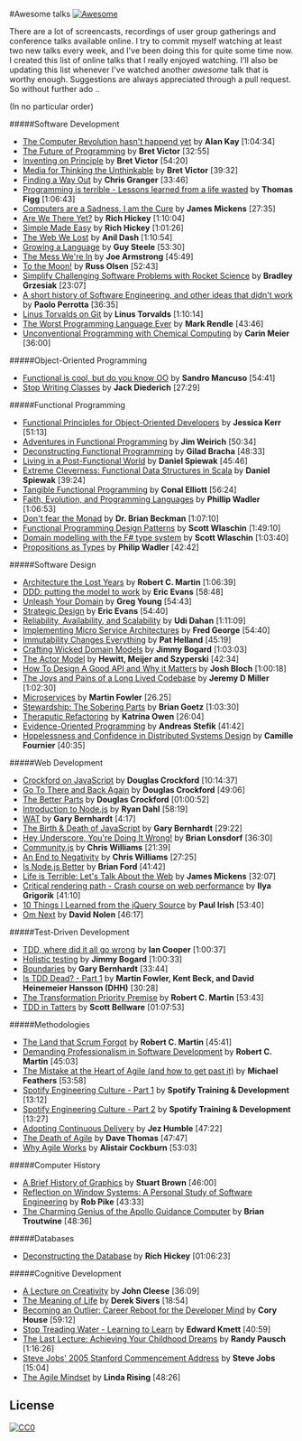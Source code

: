 #Awesome talks
[![Awesome](https://cdn.rawgit.com/sindresorhus/awesome/d7305f38d29fed78fa85652e3a63e154dd8e8829/media/badge.svg)](https://github.com/sindresorhus/awesome)

There are a lot of screencasts, recordings of user group gatherings and conference talks available online. I try to commit myself watching at least two new talks every week, and I've been doing this for quite some time now. I created this list of online talks that I really enjoyed watching. I'll also be updating this list whenever I've watched another *awesome* talk that is worthy enough. Suggestions are always appreciated through a pull request. So without further ado ..

(In no particular order)

#####Software Development
* [The Computer Revolution hasn't happend yet](https://www.youtube.com/watch?v=oKg1hTOQXoY) by **Alan Kay** [1:04:34]
* [The Future of Programming](https://vimeo.com/71278954) by **Bret Victor** [32:55]
* [Inventing on Principle](https://vimeo.com/36579366) by **Bret Victor** [54:20]
* [Media for Thinking the Unthinkable](http://worrydream.com/MediaForThinkingTheUnthinkable/) by **Bret Victor** [39:32]
* [Finding a Way Out](http://www.infoq.com/presentations/reimagining-software) by **Chris Granger** [33:46]
* [Programming is terrible - Lessons learned from a life wasted](https://www.youtube.com/watch?v=csyL9EC0S0c) by **Thomas Figg** [1:06:43]
* [Computers are a Sadness, I am the Cure](https://vimeo.com/95066828) by **James Mickens** [27:35]
* [Are We There Yet?](http://www.infoq.com/presentations/Are-We-There-Yet-Rich-Hickey) by **Rich Hickey** [1:10:04]
* [Simple Made Easy](http://www.infoq.com/presentations/Simple-Made-Easy) by **Rich Hickey** [1:01:26]
* [The Web We Lost](https://www.youtube.com/watch?v=9KKMnoTTHJk) by **Anil Dash** [1:10:54]
* [Growing a Language](https://www.youtube.com/watch?v=_ahvzDzKdB0) by **Guy Steele** [53:30]
* [The Mess We're In](https://www.youtube.com/watch?v=lKXe3HUG2l4&list=UU_QIfHvN9auy2CoOdSfMWDw) by **Joe Armstrong** [45:49]
* [To the Moon!](https://www.youtube.com/watch?v=4Sso4HtvJsw) by **Russ Olsen** [52:43]
* [Simplify Challenging Software Problems with Rocket Science](https://www.youtube.com/watch?v=h1g1YyVO6j8) by **Bradley Grzesiak** [23:07]
* [A short history of Software Engineering, and other ideas that didn't work](https://www.youtube.com/watch?v=9IPn5Gk_OiM) by **Paolo Perrotta** [36:35]
* [Linus Torvalds on Git](https://www.youtube.com/watch?v=idLyobOhtO4) by **Linus Torvalds** [1:10:14]
* [The Worst Programming Language Ever](http://www.infoq.com/presentations/worst-programming-language) by **Mark Rendle** [43:46]
* [Unconventional Programming with Chemical Computing](https://www.youtube.com/watch?v=cHoYNStQOEc) by **Carin Meier** [36:00]

#####Object-Oriented Programming

* [Functional is cool, but do you know OO](http://www.parleys.com/play/51aa0172e4b01033a7e4b67a/) by **Sandro Mancuso** [54:41]
* [Stop Writing Classes](http://pyvideo.org/video/880/stop-writing-classes) by **Jack Diederich** [27:29]

#####Functional Programming

* [Functional Principles for Object-Oriented Developers](http://www.youtube.com/watch?v=pMGY9ViIGNU) by **Jessica Kerr** [51:13]
* [Adventures in Functional Programming](https://vimeo.com/45140590) by **Jim Weirich** [50:34]
* [Deconstructing Functional Programming](http://www.infoq.com/presentations/functional-pros-cons) by **Gilad Bracha** [48:33]
* [Living in a Post-Functional World](http://www.infoq.com/presentations/post-functional-scala-clojure-haskell) by **Daniel Spiewak** [45:46]
* [Extreme Cleverness: Functional Data Structures in Scala](https://www.youtube.com/watch?v=pNhBQJN44YQ) by **Daniel Spiewak** [39:24]
* [Tangible Functional Programming](https://www.youtube.com/watch?v=faJ8N0giqzw) by **Conal Elliott** [56:24]
* [Faith, Evolution, and Programming Languages](https://www.youtube.com/watch?v=8frGknO8rIg) by **Phillip Wadler** [1:06:53]
* [Don't fear the Monad](https://www.youtube.com/watch?v=ZhuHCtR3xq8) by **Dr. Brian Beckman** [1:07:10]
* [Functional Programming Design Patterns](https://skillsmatter.com/skillscasts/6120-functional-programming-design-patterns-with-scott-wlaschin) by **Scott Wlaschin** [1:49:10]
* [Domain modelling with the F# type system](http://vimeo.com/97507575) by **Scott Wlaschin** [1:03:40]
* [Propositions as Types](https://www.youtube.com/watch?v=IOiZatlZtGU) by **Philip Wadler** [42:42]

#####Software Design

* [Architecture the Lost Years](http://www.confreaks.com/videos/759-rubymidwest2011-keynote-architecture-the-lost-years) by **Robert C. Martin** [1:06:39]
* [DDD: putting the model to work](http://www.infoq.com/presentations/model-to-work-evans) by **Eric Evans** [58:48]
* [Unleash Your Domain](https://vimeo.com/19428577) by **Greg Young** [54:43]
* [Strategic Design](http://www.infoq.com/presentations/strategic-design-evans) by **Eric Evans** [54:40]
* [Reliability, Availability, and Scalability](https://vimeo.com/6222577) by **Udi Dahan** [1:11:09]
* [Implementing Micro Service Architectures](https://vimeo.com/79866979) by **Fred George** [54:40]
* [Immutability Changes Everything](http://vimeo.com/52831373) by **Pat Helland** [45:19]
* [Crafting Wicked Domain Models](https://vimeo.com/43598193) by **Jimmy Bogard** [1:03:03]
* [The Actor Model](http://channel9.msdn.com/Shows/Going+Deep/Hewitt-Meijer-and-Szyperski-The-Actor-Model-everything-you-wanted-to-know-but-were-afraid-to-ask) by **Hewitt, Meijer and Szyperski** [42:34]
* [How To Design A Good API and Why it Matters](http://www.youtube.com/watch?v=aAb7hSCtvGw) by **Josh Bloch** [1:00:18]
* [The Joys and Pains of a Long Lived Codebase](http://www.infoq.com/presentations/Lessons-Learned-Jeremy-Miller) by **Jeremy D Miller** [1:02:30]
* [Microservices](https://www.youtube.com/watch?v=wgdBVIX9ifA) by **Martin Fowler** [26.25]
* [Stewardship: The Sobering Parts](https://www.youtube.com/watch?v=2y5Pv4yN0b0) by **Brian Goetz** [1:03:30]
* [Theraputic Refactoring](https://www.youtube.com/watch?v=J4dlF0kcThQ) by **Katrina Owen** [26:04]
* [Evidence-Oriented Programming](https://www.youtube.com/watch?v=uEFrE6cgVNY) by **Andreas Stefik** [41:42]
* [Hopelessness and Confidence in Distributed Systems Design](https://www.youtube.com/watch?v=TlU1opuCXB0) by **Camille Fournier** [40:35]

#####Web Development

* [Crockford on JavaScript](https://www.youtube.com/playlist?list=PL7664379246A246CB) by **Douglas Crockford** [10:14:37]
* [Go To There and Back Again](http://vimeo.com/78893726) by **Douglas Crockford** [49:06]
* [The Better Parts](https://www.youtube.com/watch?v=bo36MrBfTk4) by **Douglas Crockford** [01:00:52]
* [Introduction to Node.js](http://www.yuiblog.com/blog/2010/05/20/video-dahl/) by **Ryan Dahl** [58:19]
* [WAT](https://www.destroyallsoftware.com/talks/wat) by **Gary Bernhardt** [4:17]
* [The Birth & Death of JavaScript](https://www.destroyallsoftware.com/talks/the-birth-and-death-of-javascript) by **Gary Bernhardt** [29:22]
* [Hey Underscore, You're Doing It Wrong!](http://www.youtube.com/watch?v=m3svKOdZijA) by **Brian Lonsdorf** [36:30]
* [Community.js](https://www.youtube.com/watch?v=23Yxji-tEfc) by **Chris Williams** [21:39]
* [An End to Negativity](https://www.youtube.com/watch?v=17rkSdkc5TI) by **Chris Williams** [27:25]
* [Is Node.js Better](https://www.youtube.com/watch?v=C5fa1LZYodQ) by **Brian Ford** [41:42]
* [Life is Terrible: Let's Talk About the Web](http://vimeo.com/111122950) by **James Mickens** [32:07]
* [Critical rendering path - Crash course on web performance](https://www.youtube.com/watch?v=PkOBnYxqj3k) by **Ilya Grigorik** [41:10]
* [10 Things I Learned from the jQuery Source](https://vimeo.com/12529436) by **Paul Irish** [53:40]
* [Om Next](https://www.youtube.com/watch?v=ByNs9TG30E8) by **David Nolen** [46:17]

#####Test-Driven Development

* [TDD, where did it all go wrong](http://vimeo.com/68375232) by **Ian Cooper** [1:00:37]
* [Holistic testing](http://vimeo.com/68390508) by **Jimmy Bogard** [1:00:33]
* [Boundaries](https://www.destroyallsoftware.com/talks/boundaries) by **Gary Bernhardt** [33:44]
* [Is TDD Dead? - Part 1](https://www.youtube.com/watch?v=z9quxZsLcfo) by **Martin Fowler, Kent Beck, and David Heinemeier Hansson (DHH)** [30:28]
* [The Transformation Priority Premise](https://www.youtube.com/watch?v=B93QezwTQpI) by **Robert C. Martin** [53:43]
* [TDD in Tatters](https://vimeo.com/97537026) by **Scott Bellware** [01:07:53]

#####Methodologies

* [The Land that Scrum Forgot](https://www.youtube.com/watch?v=hG4LH6P8Syk) by **Robert C. Martin** [45:41]
* [Demanding Professionalism in Software Development](https://www.youtube.com/watch?v=p0O1VVqRSK0) by **Robert C. Martin** [45:03]
* [The Mistake at the Heart of Agile (and how to get past it)](http://ndc2011.macsimum.no/mp4/Day1%20Wednesday/Track4%201500-1600.mp4) by **Michael Feathers** [53:58]
* [Spotify Engineering Culture - Part 1](https://vimeo.com/85490944) by **Spotify Training & Development** [13:12]
* [Spotify Engineering Culture - Part 2](http://vimeo.com/94950270) by **Spotify Training & Development** [13:27]
* [Adopting Continuous Delivery](http://vimeo.com/68320415) by **Jez Humble** [47:22]
* [The Death of Agile](http://www.thoughtworks.com/talks/the-death-of-agile) by **Dave Thomas** [47:47]
* [Why Agile Works](https://www.youtube.com/watch?v=BdSiBlLafNY) by **Alistair Cockburn** [53:03]

#####Computer History
* [A Brief History of Graphics](https://www.youtube.com/playlist?list=PLOQZmjD6P2HlOoEVKOPaCFvLnjP865X1f) by **Stuart Brown** [46:00]
* [Reflection on Window Systems: A Personal Study of Software Engineering](http://epresence.kmdi.utoronto.ca/1/watch/630.aspx) by **Rob Pike** [43:33]
* [The Charming Genius of the Apollo Guidance Computer](https://www.youtube.com/watch?v=xY45YE7ggng) by **Brian Troutwine** [48:36]

#####Databases
* [Deconstructing the Database](https://www.youtube.com/watch?v=Cym4TZwTCNU) by **Rich Hickey** [01:06:23]

#####Cognitive Development
* [A Lecture on Creativity](https://www.youtube.com/watch?v=Qby0ed4aVpo) by **John Cleese** [36:09]
* [The Meaning of Life](https://www.youtube.com/watch?v=zzcCWEb-tyk) by **Derek Sivers** [18:54]
* [Becoming an Outlier: Career Reboot for the Developer Mind](https://vimeo.com/97415346) by **Cory House** [59:12]
* [Stop Treading Water - Learning to Learn](https://yow.eventer.com/yow-2014-1222/stop-treading-water-learning-to-learn-by-edward-kmett-1750) by **Edward Kmett** [40:59]
* [The Last Lecture: Achieving Your Childhood Dreams](https://www.youtube.com/watch?v=ji5_MqicxSo) by **Randy Pausch** [1:16:26]
* [Steve Jobs' 2005 Stanford Commencement Address](https://www.youtube.com/watch?v=UF8uR6Z6KLc) by **Steve Jobs** [15:04]
* [The Agile Mindset](https://www.youtube.com/watch?v=C13JC_YP2Q8) by **Linda Rising** [48:26]

## License

[![CC0](http://i.creativecommons.org/p/zero/1.0/88x31.png)](http://creativecommons.org/publicdomain/zero/1.0/)
